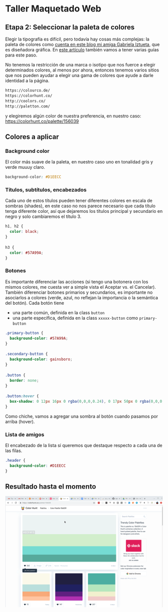 # Taller Maquetado Web

## Etapa 2: Seleccionar la paleta de colores

Elegir la tipografía es difícil, pero todavía hay cosas más complejas: la paleta de colores como [cuenta en este blog mi amiga Gabriela Iztueta](https://blog.10pines.com/2016/07/11/a-little-bit-of-color/), que es diseñadora gráfica. En [este artículo](https://www.invisionapp.com/inside-design/quick-guide-color-palette/) también vamos a tener varias guías para este paso.

No tenemos la restricción de una marca o isotipo que nos fuerce a elegir determinados colores, al menos por ahora, entonces tenemos varios sitios que nos pueden ayudar a elegir una gama de colores que ayude a darle identidad a la página.

```html
https://colourco.de/
https://colorhunt.co/
http://coolors.co/
http://paletton.com/
```

y elegiremos algún color de nuestra preferencia, en nuestro caso: https://colorhunt.co/palette/156039

## Colores a aplicar

### Background color

El color más suave de la paleta, en nuestro caso uno en tonalidad gris y verde muuuy claro.

```css
background-color: #D1EECC
```

### Títulos, subtítulos, encabezados

Cada uno de estos títulos pueden tener diferentes colores en escala de sombras (shades), en este caso no nos parece necesario que cada título tenga diferente color, así que dejaremos los títulos principal y secundario en negro y solo cambiaremos el título 3.

```css
h1, h2 {
  color: black;
}

h3 {
  color: #57A99A;
}
```

### Botones

Es importante diferenciar las acciones (si tengo una botonera con los mismos colores, me cuesta ver a simple vista el Aceptar vs. el Cancelar). También diferenciar botones primarios y secundarios, es importante no asociarlos a colores (verde, azul, no reflejan la importancia o la semántica del botón). Cada botón tiene

- una parte común, definida en la class `button`
- una parte específica, definida en la class `xxxxx-button` como `primary-button`

```css
.primary-button {
  background-color: #57A99A;
}

.secondary-button {
  background-color: gainsboro;
}

.button {
  border: none;
}

.button:hover {
  box-shadow: 0 12px 16px 0 rgba(0,0,0,0.24), 0 17px 50px 0 rgba(0,0,0,0.19);
}
```

Como chiche, vamos a agregar una sombra al botón cuando pasamos por arriba (hover).

### Lista de amigos

El encabezado de la lista sí queremos que destaque respecto a cada una de las filas.

```css
.header {
  background-color: #D1EECC
}
```

## Resultado hasta el momento

![result](extra/result.gif)